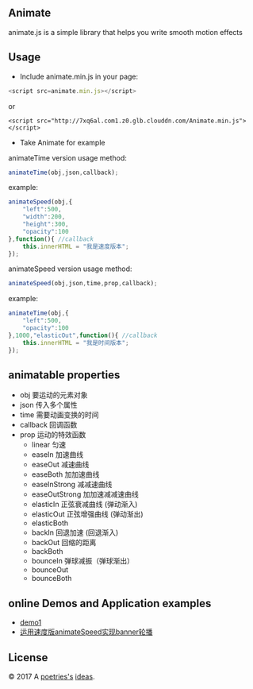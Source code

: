 Animate
---
animate.js is a simple library that helps you write smooth motion effects


Usage
---

- Include animate.min.js in your page:

```javascript
<script src=animate.min.js></script>
```

or 

```
<script src="http://7xq6al.com1.z0.glb.clouddn.com/Animate.min.js"></script>
```

- Take Animate for example

animateTime version usage method:

```javascript
animateTime(obj,json,callback);
```

example:

```javascript
animateSpeed(obj,{
	"left":500,
	"width":200,
	"height":300,
	"opacity":100
},function(){ //callback
	this.innerHTML = "我是速度版本";
});
```

animateSpeed version usage method:

```javascript
animateSpeed(obj,json,time,prop,callback);
```

example:

```javascript
animateTime(obj,{
	"left":500,
	"opacity":100
},1000,"elasticOut",function(){ //callback
	this.innerHTML = "我是时间版本";
});
```

animatable properties
---

- obj 要运动的元素对象
- json 传入多个属性
- time 需要动画变换的时间
- callback 回调函数
- prop 运动的特效函数
  - linear 匀速
  - easeIn 加速曲线
  - easeOut 减速曲线
  - easeBoth 加加速曲线
  - easeInStrong 减减速曲线
  - easeOutStrong 加加速减减速曲线
  - elasticIn 正弦衰减曲线 (弹动渐入)
  - elasticOut 正弦增强曲线 (弹动渐出)
  - elasticBoth
  - backIn 回退加速 (回退渐入)
  - backOut 回缩的距离
  - backBoth
  - bounceIn 弹球减振（弹球渐出）
  - bounceOut 
  - bounceBoth


online Demos and Application examples
---

- [demo1](http://codepen.io/poetries/pen/dNMRoQ)
- [运用速度版animateSpeed实现banner轮播](http://codepen.io/poetries/pen/ZLWyWJ)


License
---

© 2017 A [poetries's](http://blog.poetries.top) [ideas](https://github.com/poetries/ideas).	
